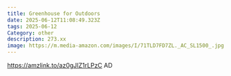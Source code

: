 ```yaml
---
title: Greenhouse for Outdoors
date: 2025-06-12T11:08:49.323Z
tags: 2025-06-12
Category: other
description: 273.xx
image: https://m.media-amazon.com/images/I/71TLD7FD7ZL._AC_SL1500_.jpg
---
```

https://amzlink.to/az0gJIZ1rLPzC     AD
